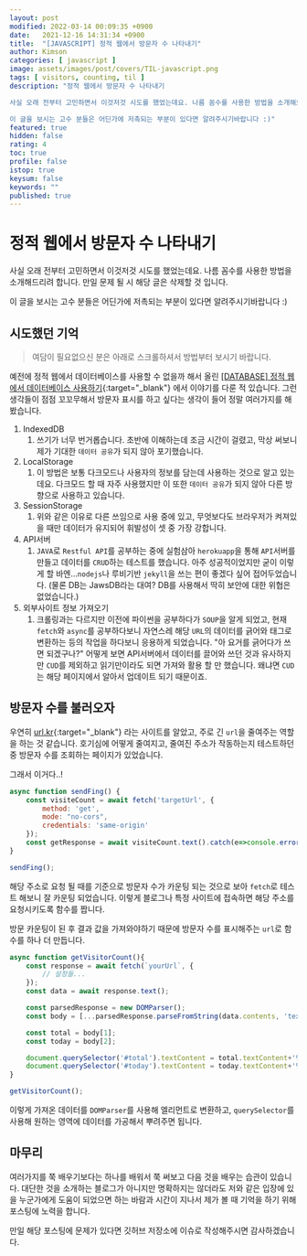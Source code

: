 ```yaml
---
layout: post
modified: 2022-03-14 00:09:35 +0900
date:   2021-12-16 14:31:34 +0900
title:  "[JAVASCRIPT] 정적 웹에서 방문자 수 나타내기"
author: Kimson
categories: [ javascript ]
image: assets/images/post/covers/TIL-javascript.png
tags: [ visitors, counting, til ]
description: "정적 웹에서 방문자 수 나타내기

사실 오래 전부터 고민하면서 이것저것 시도를 했었는데요. 나름 꼼수를 사용한 방법을 소개해드리려 합니다. 만일 문제 될 시 해당 글은 삭제할 것 입니다.

이 글을 보시는 고수 분들은 어딘가에 저촉되는 부분이 있다면 알려주시기바랍니다 :)"
featured: true
hidden: false
rating: 4
toc: true
profile: false
istop: true
keysum: false
keywords: ""
published: true
---
```


# 정적 웹에서 방문자 수 나타내기

사실 오래 전부터 고민하면서 이것저것 시도를 했었는데요. 나름 꼼수를 사용한 방법을 소개해드리려 합니다. 만일 문제 될 시 해당 글은 삭제할 것 입니다.

이 글을 보시는 고수 분들은 어딘가에 저촉되는 부분이 있다면 알려주시기바랍니다 :)

## 시도했던 기억

> 여담이 필요없으신 분은 아래로 스크롤하셔서 방법부터 보시기 바랍니다.

예전에 정적 웹에서 데이터베이스를 사용할 수 없을까 해서 올린 [[DATABASE] 정적 웹에서 데이터베이스 사용하기](https://kkn1125.github.io/database-use-db){:target="_blank"} 에서 이야기를 다룬 적 있습니다. 그런 생각들이 점점 꼬꼬무해서 방문자 표시를 하고 싶다는 생각이 들어 정말 여러가지를 해봤습니다.

1. IndexedDB
   1. 쓰기가 너무 번거롭습니다. 초반에 이해하는데 조금 시간이 걸렸고, 막상 써보니 제가 기대한 `데이터 공유`가 되지 않아 포기했습니다.
2. LocalStorage
   1. 이 방법은 보통 다크모드나 사용자의 정보를 담는데 사용하는 것으로 알고 있는데요. 다크모드 할 때 자주 사용했지만 이 또한 `데이터 공유`가 되지 않아 다른 방향으로 사용하고 있습니다.
3. SessionStorage
   1. 위와 같은 이유로 다른 쓰임으로 사용 중에 있고, 무엇보다도 브라우저가 켜져있을 때만 데이터가 유지되어 휘발성이 셋 중 가장 강합니다.
4. API서버
   1. `JAVA`로 `Restful API`를 공부하는 중에 실험삼아 `herokuapp`을 통해 `API`서버를 만들고 데이터를 `CRUD`하는 테스트를 했습니다. 아주 성공적이었지만 굳이 이렇게 할 바엔...`nodejs`나 루비기반 `jekyll`을 쓰는 편이 좋겠다 싶어 접어두었습니다. (물론 DB는 JawsDB라는 대여? DB를 사용해서 딱히 보안에 대한 위협은 없었습니다.)
5. 외부사이트 정보 가져오기
   1. 크롤링과는 다르지만 이전에 파이썬을 공부하다가 `SOUP`을 알게 되었고, 현재 `fetch`와 `async`를 공부하다보니 자연스레 해당 `URL`의 데이터를 긁어와 태그로 변환하는 등의 작업을 하다보니 응용하게 되었습니다. "아 요거를 긁어다가 쓰면 되겠구나?" 어떻게 보면 API서버에서 데이터를 끌어와 쓰던 것과 유사하지만 `CUD`를 제외하고 읽기만이라도 되면 가져와 활용 할 만 했습니다. 왜냐면 `CUD`는 해당 페이지에서 알아서 업데이트 되기 때문이죠.

## 방문자 수를 불러오자

우연히 [url.kr](https://url.kr/){:target="_blank"} 라는 사이트를 알았고, 주로 긴 `url`을 줄여주는 역할을 하는 것 같습니다. 호기심에 어떻게 줄여지고, 줄여진 주소가 작동하는지 테스트하던 중 방문자 수를 조회하는 페이지가 있었습니다.

그래서 이거다..!

```javascript
async function sendFing() {
    const visiteCount = await fetch('targetUrl', {
        method: 'get',
        mode: "no-cors",
        credentials: 'same-origin'
    });
    const getResponse = await visiteCount.text().catch(e=>console.error(e.message)).finally(e=>console.info('fing'));
}

sendFing();
```

해당 주소로 요청 될 때를 기준으로 방문자 수가 카운팅 되는 것으로 보아 `fetch`로 테스트 해보니 잘 카운팅 되었습니다. 이렇게 블로그나 특정 사이트에 접속하면 해당 주소를 요청시키도록 함수를 짭니다.

방문 카운팅이 된 후 결과 값을 가져와야하기 때문에 방문자 수를 표시해주는 `url`로 함수를 하나 더 만듭니다.

```javascript
async function getVisitorCount(){
    const response = await fetch(`yourUrl`, {
        // 설정들...
    });
    const data = await response.text();

    const parsedResponse = new DOMParser();
    const body = [...parsedResponse.parseFromString(data.contents, 'text/html').body.querySelectorAll('targetParent')];

    const total = body[1];
    const today = body[2];

    document.querySelector('#total').textContent = total.textContent+'명';
    document.querySelector('#today').textContent = today.textContent+'명';
}

getVisitorCount();
```

이렇게 가져온 데이터를 `DOMParser`를 사용해 엘리먼트로 변환하고, `querySelector`를 사용해 원하는 영역에 데이터를 가공해서 뿌려주면 됩니다.

## 마무리

여러가지를 쭉 배우기보다는 하나를 배워서 쭉 써보고 다음 것을 배우는 습관이 있습니다. 대단한 것을 소개하는 블로그가 아니지만 명확하지는 않더라도 저와 같은 입장에 있을 누군가에게 도움이 되었으면 하는 바람과 시간이 지나서 제가 볼 때 기억을 하기 위해 포스팅에 노력을 합니다.

만일 해당 포스팅에 문제가 있다면 깃허브 저장소에 이슈로 작성해주시면 감사하겠습니다.